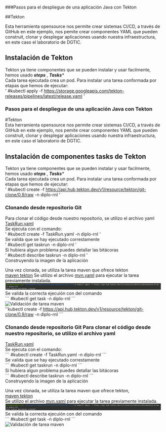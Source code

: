 ###Pasos para el despliegue de una aplicación Java con Tekton <br>

##Tekton <br>

Esta herramienta opensource nos permite crear sistemas CI/CD, a través de GitHub en este ejemplo, nos pemite crear componentes YAML que pueden construit, clonar y desplegar aplicaciones usando nuestra infraestructura, en este caso el laboratorio de DGTIC.<br>
## Instalación de  Tekton <br>
Tekton ya tiene componentes que se pueden instalar y usar facilmente, hemos usado _**steps**_ , _**Tasks***_ <br>
Cada tarea ejecutada crea un pod. Para instalar una tarea conformada por etapas que hemos de ejecutar: <br>
 ' #kubectl apply -f  https://storage.googleapis.com/tekton-releases/pipelines/latest/release.yaml ' <br>

### Pasos para el despliegue de una aplicación Java con Tekton <br>
#Tekton <br>
Esta herramienta opensource nos permite crear sistemas CI/CD, a través de GitHub en este ejemplo, nos pemite crear componentes YAML que pueden construit, clonar y desplegar aplicaciones usando nuestra infraestructura, en este caso el laboratorio de DGTIC. <br>
## Instalación de componentes tasks de Tekton <br>
Tekton ya tiene componentes que se pueden instalar y usar facilmente, hemos usado _**steps**_ , _**Tasks***_ <br>
Cada tarea ejecutada crea un pod. Para instalar una tarea conformada por etapas que hemos de ejecutar: <br>
'  #kubectl create -f https://api.hub,tekton.dev/v1/resource/tekton/git-clone/0.9/raw -n diplo-rnl ' <br>
### Clonando desde repositorio Git  <br>
Para clonar el código desde nuestro repositorio, se utilizo el archivo yaml <br>
[TaskRun.yaml](manifests/git-clone/TaskRun.yaml) <br>
Se ejecuta con el comando: <br>
' #kubectl create -f TaskRun.yaml -n diplo-rnl ' <br>
Se valida que se hay ejecutado correstamente <br>
' #kubectl get taskrun -n diplo-rnl ' <br>
Si hubiera algun problema puedes detallar las bitácoras <br>
' #kubectl describe taskrun -n diplo-rnl ' <br>
Construyendo la imagen de la aplicación <br>

Una vez clonada, se utiliza la tarea maven que ofrece tekton <br>
[maven tekton](https://hub.tekton.dev/task/maven)
Se utilizo el archivo [mvn.yaml](manifests/continuos-deployment/manifest/git-clone/mvn-yaml) para ejecutar la tarea previamente instalada.<br>
![Ejecucion de maven](resources/images/build1.jpg) <br>
Se valida la correcta ejecuión con del comando <br>
´´´ #kubectl get task -n diplo-rnl ´´´ <br>
![Validación de tarea maven](resources/images/build2.jpng) <br>
''kubectl create -f https://api.hub,tekton.dev/v1/resource/tekton/git-clone/0.9/raw -n diplo-rnl ´´´ <br>
### Clonando desde repositorio Git Para clonar el código desde nuestro repositorio, se utilizo el archivo yaml <br>
[TaskRun.yaml]( https://github.com/ronlety/proyecto25/tree/feature/git-clone-build/manifests/git-clone/TaskRun.yaml) <br>
Se ejecuta con el comando: <br>
´´´ #kubectl create -f TaskRun.yaml -n diplo-rnl ´´´ <br>
Se valida que se hay ejecutado correstamente <br>
´´´ #kubectl get taskrun -n diplo-rnl ´´´ <br>
Si hubiera algun problema puedes detallar las bitácoras <br>
´´´ #kubectl describe taskrun -n diplo-rnl ´´´ <br>
Construyendo la imagen de la aplicación <br>

Una vez clonada, se utiliza la tarea maven que ofrece tekton, <br>
[maven tekton](https://hub.tekton.dev/task/maven) <br>
Se utilizo el archivo [mvn.yaml](manifest/git-clone/mvn-yaml) para ejecutar la tarea previamente instalada. <br>
![Ejecucion de maven](resources/images/build1.jpg) <br>
Se valida la correcta ejecuión con del comando <br>
´´´ #kubectl get task -n diplo-rnl ´´´ <br>
![Validación de tarea maven](resources/images/build2.jpng) <br>
